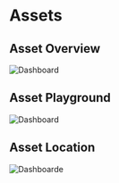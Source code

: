 # Assets

## Asset Overview
![Dashboard](/images/overview.png "Dashboard")

## Asset Playground
![Dashboard](/images/assetplayground.png "Dashboard")

## Asset Location
![Dashboarde](/images/assetlocation.png "Dashboard")